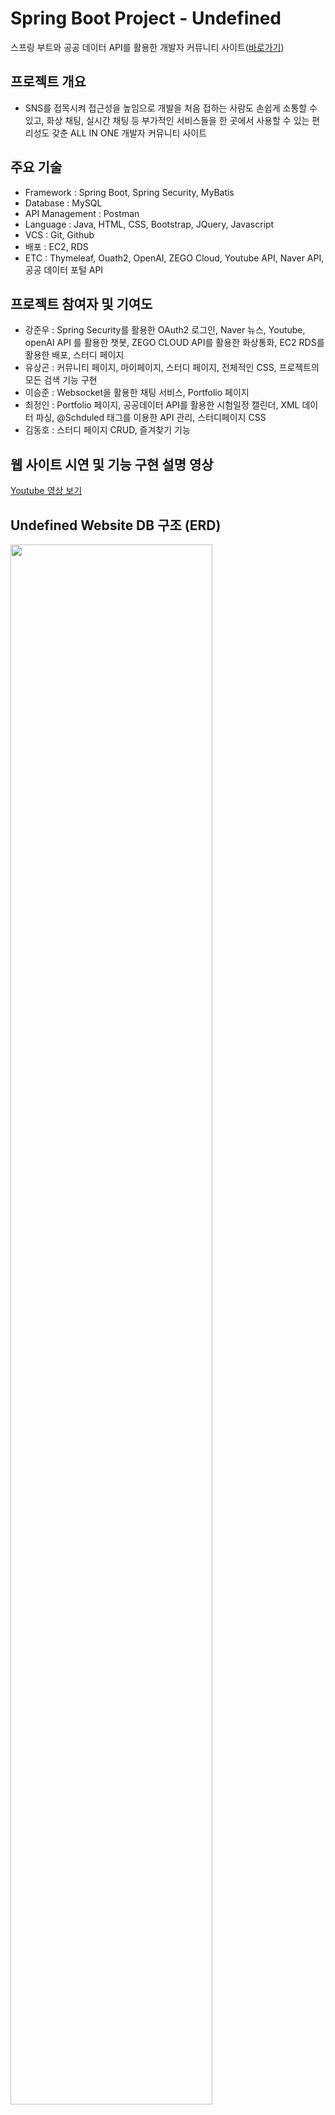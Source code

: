 # Spring Boot Project - Undefined
스프링 부트와 공공 데이터 API를 활용한 개발자 커뮤니티 사이트([바로가기](http://ec2-43-203-27-225.ap-northeast-2.compute.amazonaws.com:8080/home))


## 프로젝트 개요
* SNS를 접목시켜 접근성을 높임으로 개발을 처음 접하는 사람도 손쉽게 소통할 수 있고, 화상 채팅, 실시간 채팅 등 부가적인 서비스들을 한 곳에서 사용할 수 있는 편리성도 갖춘 ALL IN ONE 개발자 커뮤니티 사이트


## 주요 기술
* Framework : Spring Boot, Spring Security, MyBatis
* Database : MySQL
* API Management : Postman
* Language : Java, HTML, CSS, Bootstrap, JQuery, Javascript
* VCS : Git, Github
* 배포 : EC2, RDS
* ETC : Thymeleaf, Ouath2, OpenAI, ZEGO Cloud, Youtube API, Naver API, 공공 데이터 포털 API


## 프로젝트 참여자 및 기여도
* 강준우 : Spring Security를 활용한 OAuth2 로그인, Naver 뉴스, Youtube, openAI API 를 활용한 챗봇, ZEGO CLOUD API를 활용한 화상통화, EC2 RDS를 활용한 배포, 스터디 페이지
* 유상곤 : 커뮤니티 페이지, 마이페이지, 스터디 페이지, 전체적인 CSS, 프로젝트의 모든 검색 기능 구현
* 이승준 : Websocket을 활용한 채팅 서비스, Portfolio 페이지
* 최정인 : Portfolio 페이지, 공공데이터 API를 활용한 시험일정 캘린더, XML 데이터 파싱, @Schduled 태그를 이용한 API 관리, 스터디페이지 CSS
* 김동호 : 스터디 페이지 CRUD, 즐겨찾기 기능


## 웹 사이트 시연 및 기능 구현 설명 영상
[Youtube 영상 보기](https://www.youtube.com/watch?v=KWZF4j8NF0U&list=PLedGoSru7949HpjolTIj01PMIzOOTG6Yq&index=3)


## Undefined Website DB 구조 (ERD)
<img width="80%" src="https://github.com/YuSangGon/codingTest/assets/61350460/d7aed4c1-2f5c-4a0e-ac4d-8577d328b292"/>


## 페이지 구조
<img width="80%" src="https://github.com/YuSangGon/WEEK5/assets/61350460/bee7fd26-1480-4881-be9e-2d0d014c79e8"/>
